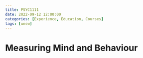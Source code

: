 ```yaml
---
title: PSYC1111
date: 2022-09-12 12:00:00
categories: [Experience, Education, Courses]
tags: [unsw]
---
```


# Measuring Mind and Behaviour
